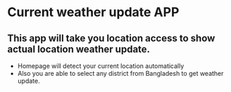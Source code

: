 # Current weather update APP

## This app will take you location access to show actual location weather update. 
* Homepage will detect your current location automatically
* Also you are able to select any district from Bangladesh to get weather update.